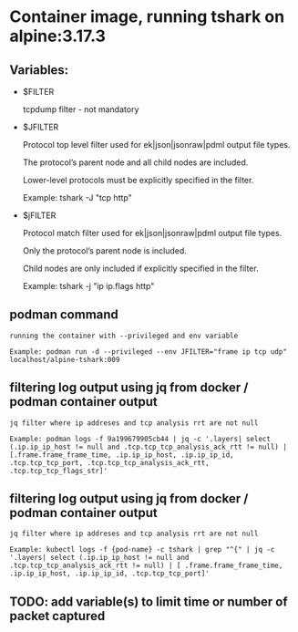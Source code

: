 # Container image, running tshark on alpine:3.17.3

## Variables:

+ $FILTER

	tcpdump filter - not mandatory

+ $JFILTER

	Protocol top level filter used for ek|json|jsonraw|pdml output file types.

	The protocol’s parent node and all child nodes are included. 

	Lower-level protocols must be explicitly specified in the filter.

	Example: tshark -J "tcp http"

+ $jFILTER

	Protocol match filter used for ek|json|jsonraw|pdml output file types.

	Only the protocol’s parent node is included.

	Child nodes are only included if explicitly specified in the filter.

	Example: tshark -j "ip ip.flags http"

## podman command
 
	running the container with --privileged and env variable

	Example: podman run -d --privileged --env JFILTER="frame ip tcp udp" localhost/alpine-tshark:009

## filtering log output using jq from docker / podman container output

	jq filter where ip addreses and tcp analysis rrt are not null

	Example: podman logs -f 9a199679905cb44 | jq -c '.layers| select (.ip.ip_ip_host != null and .tcp.tcp_tcp_analysis_ack_rtt != null) | [.frame.frame_frame_time, .ip.ip_ip_host, .ip.ip_ip_id, .tcp.tcp_tcp_port, .tcp.tcp_tcp_analysis_ack_rtt, .tcp.tcp_tcp_flags_str]'

## filtering log output using jq from docker / podman container output

	jq filter where ip addreses and tcp analysis rrt are not null

	Example: kubectl logs -f {pod-name} -c tshark | grep "^{" | jq -c '.layers| select (.ip.ip_ip_host != null and .tcp.tcp_tcp_analysis_ack_rtt != null) | [ .frame.frame_frame_time, .ip.ip_ip_host, .ip.ip_ip_id, .tcp.tcp_tcp_port]'
	

## TODO: add variable(s) to limit time or number of packet captured
